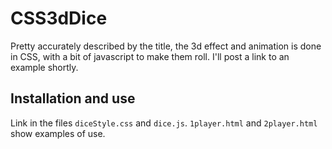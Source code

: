 CSS3dDice
=========

Pretty accurately described by the title, the 3d effect and animation is done in CSS, with a bit of javascript to make them roll. I'll post a link to an example shortly.


Installation and use
--------------------

Link in the files `diceStyle.css` and `dice.js`.
`1player.html` and `2player.html` show examples of use.
